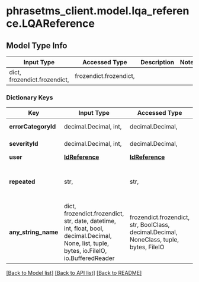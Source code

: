 # phrasetms_client.model.lqa_reference.LQAReference

## Model Type Info

| Input Type                   | Accessed Type          | Description | Notes |
| ---------------------------- | ---------------------- | ----------- | ----- |
| dict, frozendict.frozendict, | frozendict.frozendict, |             |

### Dictionary Keys

| Key                 | Input Type                                                                                                                                  | Accessed Type                                                                           | Description                                                        | Notes                                                    |
| ------------------- | ------------------------------------------------------------------------------------------------------------------------------------------- | --------------------------------------------------------------------------------------- | ------------------------------------------------------------------ | -------------------------------------------------------- |
| **errorCategoryId** | decimal.Decimal, int,                                                                                                                       | decimal.Decimal,                                                                        |                                                                    | value must be a 32 bit integer                           |
| **severityId**      | decimal.Decimal, int,                                                                                                                       | decimal.Decimal,                                                                        |                                                                    | value must be a 32 bit integer                           |
| **user**            | [**IdReference**](IdReference.md)                                                                                                           | [**IdReference**](IdReference.md)                                                       |                                                                    | [optional]                                               |
| **repeated**        | str,                                                                                                                                        | str,                                                                                    | Default: &#x60;NOT_REPEATED&#x60;                                  | [optional] must be one of ["REPEATED", "NOT_REPEATED", ] |
| **any_string_name** | dict, frozendict.frozendict, str, date, datetime, int, float, bool, decimal.Decimal, None, list, tuple, bytes, io.FileIO, io.BufferedReader | frozendict.frozendict, str, BoolClass, decimal.Decimal, NoneClass, tuple, bytes, FileIO | any string name can be used but the value must be the correct type | [optional]                                               |

[[Back to Model list]](../../README.md#documentation-for-models) [[Back to API list]](../../README.md#documentation-for-api-endpoints) [[Back to README]](../../README.md)
